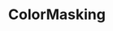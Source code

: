 ---
python_version: 3.11 
title: ColorMasking
emoji: 🤗
colorFrom: yellow
colorTo: purple
sdk: gradio
sdk_version: 5.14.0
app_file: app.py
pinned: false
---